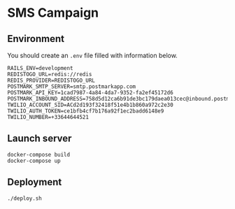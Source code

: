 # SMS Campaign

## Environment

You should create an `.env` file filled with information below.

```
RAILS_ENV=development
REDISTOGO_URL=redis://redis
REDIS_PROVIDER=REDISTOGO_URL
POSTMARK_SMTP_SERVER=smtp.postmarkapp.com
POSTMARK_API_KEY=1cad7987-4a84-4da7-9352-fa2ef45172d6
POSTMARK_INBOUND_ADDRESS=758d5d12ca6b91de3bc179daea013cec@inbound.postmarkapp.com
TWILIO_ACCOUNT_SID=ACd2d193f32418f51e4b1b860a972c2e30
TWILIO_AUTH_TOKEN=ce1bfb4cf7b176a92f1ec2badd6148e9
TWILIO_NUMBER=+33644644521
```

## Launch server

```
docker-compose build
docker-compose up
```

## Deployment

```
./deploy.sh
```
